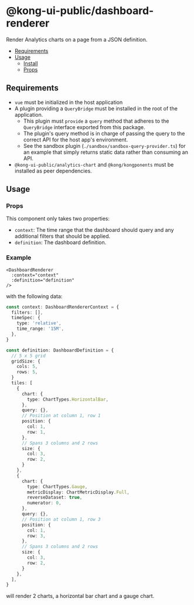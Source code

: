 # @kong-ui-public/dashboard-renderer

Render Analytics charts on a page from a JSON definition.

- [Requirements](#requirements)
- [Usage](#usage)
  - [Install](#install)
  - [Props](#props)

## Requirements

- `vue` must be initialized in the host application
- A plugin providing a `QueryBridge` must be installed in the root of the application.
  - This plugin must `provide` a `query` method that adheres to the `QueryBridge` interface exported from this package.
  - The plugin's query method is in charge of passing the query to the correct API for the host app's environment.
  - See the sandbox plugin (`./sandbox/sandbox-query-provider.ts`) for an example that simply returns static data rather than consuming an API.
- `@kong-ui-public/analytics-chart` and `@kong/kongponents` must be installed as peer dependencies.

## Usage

### Props

This component only takes two properties:

- `context`: The time range that the dashboard should query and any additional filters that should be applied.
- `definition`: The dashboard definition.

### Example

```vue
<DashboardRenderer
  :context="context"
  :definition="definition"
/>
```

with the following data:

```typescript
const context: DashboardRendererContext = {
  filters: [],
  timeSpec: {
    type: 'relative',
    time_range: '15M',
  },
}

const definition: DashboardDefinition = {
  // 5 x 5 grid
  gridSize: {
    cols: 5,
    rows: 5,
  }
  tiles: [
    {
      chart: {
        type: ChartTypes.HorizontalBar,
      },
      query: {},
      // Position at column 1, row 1
      position: {
        col: 1,
        row: 1,
      },
      // Spans 3 columns and 2 rows
      size: {
        col: 3,
        row: 2,
      }
    },
    {
      chart: {
        type: ChartTypes.Gauge,
        metricDisplay: ChartMetricDisplay.Full,
        reverseDataset: true,
        numerator: 0,
      },
      query: {},
      // Position at column 1, row 3
      position: {
        col: 1,
        row: 3,
      },
      // Spans 3 columns and 2 rows
      size: {
        col: 3,
        row: 2,
      }
    },
  ],
}
```

will render 2 charts, a horizontal bar chart and a gauge chart.
